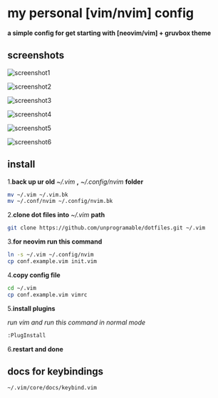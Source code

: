 # my personal [vim/nvim] config

**a simple config for get starting with [neovim/vim] + gruvbox theme**

## screenshots
![screenshot1](https://raw.githubusercontent.com/unprogramable/dotfiles/master/screenshots/v1/01.png)

![screenshot2](https://raw.githubusercontent.com/unprogramable/dotfiles/master/screenshots/v1/02.png)

![screenshot3](https://raw.githubusercontent.com/unprogramable/dotfiles/master/screenshots/v1/03.png)

![screenshot4](https://raw.githubusercontent.com/unprogramable/dotfiles/master/screenshots/v1/04.png)

![screenshot5](https://raw.githubusercontent.com/unprogramable/dotfiles/master/screenshots/v1/05.png)

![screenshot6](https://raw.githubusercontent.com/unprogramable/dotfiles/master/screenshots/v1/06.png)

## install
1.**back up ur old** *~/.vim* **,** *~/.config/nvim* **folder**
```bash
mv ~/.vim ~/.vim.bk
mv ~/.conf/nvim ~/.config/nvim.bk
```

2.**clone dot files into** *~/.vim* **path**
```bash
git clone https://github.com/unprogramable/dotfiles.git ~/.vim
```

3.**for neovim run this command**
```bash
ln -s ~/.vim ~/.config/nvim
cp conf.example.vim init.vim
```

4.**copy config file**
```bash
cd ~/.vim
cp conf.example.vim vimrc
```

5.**install plugins**

*run vim and run this command in normal mode*
```bash
:PlugInstall
```

6.**restart and done**


## docs for keybindings
```bash
~/.vim/core/docs/keybind.vim
```
